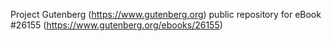 Project Gutenberg (https://www.gutenberg.org) public repository for eBook #26155 (https://www.gutenberg.org/ebooks/26155)
